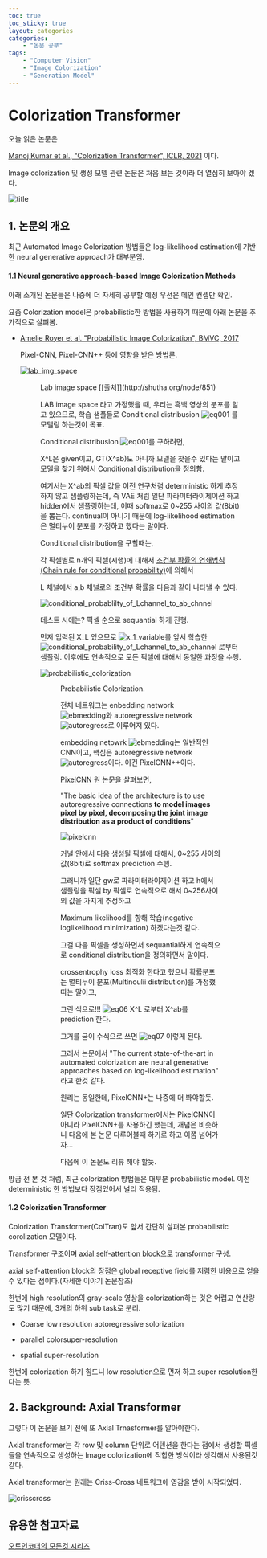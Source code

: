 ```yaml
---
toc: true
toc_sticky: true
layout: categories
categories: 
    - "논문 공부"
tags:
    - "Computer Vision"
    - "Image Colorization"
    - "Generation Model"
---
```


# Colorization Transformer

오늘 읽은 논문은 

[Manoj Kumar et al., "Colorization Transformer", ICLR, 2021](https://arxiv.org/abs/2102.04432) 이다. 

Image colorization 및 생성 모델 관련 논문은 처음 보는 것이라 더 열심히 보아야 겠다. 

![title](/assets/posts/colorization_transformer/paper_title.png)

## 1. 논문의 개요

최근 Automated Image Colorization 방법들은 log-likelihood estimation에 기반한 neural generative approach가 대부분임. 


#### 1.1 Neural generative approach-based Image Colorization Methods

아래 소개된 논문들은 나중에 더 자세히 공부할 예정 우선은 메인 컨셉만 확인.

요즘 Colorization model은 probabilistic한 방법을 사용하기 때문에 아래 논문을 추가적으로 살펴봄. 

- [Amelie Royer et al. "Probabilistic Image Colorization", BMVC, 2017]("https://arxiv.org/pdf/1705.04258.pdf")

   Pixel-CNN, Pixel-CNN++ 등에 영향을 받은 방법론. 

   ![lab_img_space](/assets/posts/colorization_transformer/lab_image_space.png)
   <Figure 2.> Lab image space [[출처]](http://shutha.org/node/851)
   
   LAB image space 라고 가정했을 때, 우리는 흑백 영상의 분포를 알고 있으므로, 학습 샘플들로 Conditional distribusion ![eq001](/assets/posts/colorization_transformer/eq_001.png) 를 모델링 하는것이 목표.

   Conditional distribusion ![eq001](/assets/posts/colorization_transformer/eq_001.png)를 구하려면, 
   
   X^L은 given이고, GT(X^ab)도 아니까 모델을 찾을수 있다는 말이고 모델을 찾기 위해서 Conditional distribution을 정의함.

   여기서는 X^ab의 픽셀 값을 이전 연구처럼 deterministic 하게 추정하지 않고 샘플링하는데, 즉 VAE 처럼 일단 파라미터라이제이션 하고 hidden에서 샘플링하는데, 이때 softmax로 0~255 사이의 값(8bit)을 뽑는다. continual이 아니기 때문에 log-likelihood estimation은 멀티누이 분포를 가정하고 했다는 말이다.    
   
   Conditional distribution을 구할때는, 

   각 픽셀별로 n개의 픽셀(시행)에 대해서 [조건부 확률의 연쇄법칙(Chain rule for conditional probability)](https://blog.naver.com/PostView.naver?blogId=mykepzzang&logNo=220834907530&parentCategoryNo=&categoryNo=38&viewDate=&isShowPopularPosts=false&from=postView)에 의해서

   L 채널에서 a,b 채널로의 조건부 확률을 다음과 같이 나타낼 수 있다. 

   ![conditional_probablilty_of_Lchannel_to_ab_chnnel](/assets/posts/colorization_transformer/eq_002.png)

   테스트 시에는? 픽셀 순으로 sequantial 하게 진행.

   먼저 입력된 X_L 있으므로 ![x_1_variable](/assets/posts/colorization_transformer/eq_003.png)를 앞서 학습한 ![conditional_probability_of_Lchannel_to_ab_channel](/assets/posts/colorization_transformer/eq_004.png) 로부터 샘플링. 이후에도 연속적으로 모든 픽셀에 대해서 동일한 과정을 수행. 

   
   ![probabilistic_colorization](/assets/posts/colorization_transformer/probabilistic_colorization.png)
   <Figure 3.> Probabilistic Colorization.

   전체 네트워크는 enbedding network ![ebmedding](/assets/posts/colorization_transformer/gw.png)와 autoregressive network ![autoregress](/assets/posts/colorization_transformer/f_theta.png)로 이루어져 있다. 

   embedding netowrk ![ebmedding](/assets/posts/colorization_transformer/gw.png)는 일반적인 CNN이고, 핵심은 autoregressive network ![autoregress](/assets/posts/colorization_transformer/f_theta.png)이다. 이건 PixelCNN++이다. 

   [PixelCNN](https://arxiv.org/pdf/1606.05328.pdf) 원 논문을 살펴보면, 

   "The basic idea of the architecture is to use autoregressive connections **to model images pixel by pixel, decomposing the joint image distribution as a product of conditions**" 

   ![pixelcnn](/assets/posts/colorization_transformer/pixelcnn.png)

   커널 안에서 다음 생성될 픽셀에 대해서, 0~255 사이의 값(8bit)로 softmax prediction 수행.

   그러니까 일단 gw로 파라미터라이제이션 하고 h에서 샘플링을 픽셀 by 픽셀로 연속적으로 해서 0~256사이의 값을 가지게 추정하고

   Maximum likelihood를 향해 학습(negative loglikelihood minimization) 하겠다는것 같다. 

   그걸 다음 픽셀을 생성하면서 sequantial하게 연속적으로 conditional distribution을 정의하면서 말이다. 

   crossentrophy loss 최적화 한다고 했으니 확률분포는 멀티누이 분포(Multinoulii distribution)를 가정했따는 말이고, 

   그런 식으로!!! ![eq06](/assets/posts/colorization_transformer/eq_006.png) X^L 로부터 X^ab를 prediction 한다. 

   그거를 굳이 수식으로 쓰면 ![eq07](/assets/posts/colorization_transformer/eq_007.png) 이렇게 된다.

   그래서 논문에서 "The current state-of-the-art in automated colorization are neural generative approaches based on
log-likelihood estimation" 라고 한것 같다. 
   
   원리는 동일한데, PixelCNN+는 나중에 더 봐야할듯. 

   일단 Colorization transformer에서는 PixelCNN이 아니라 PixelCNN+를 사용하긴 했는데, 개념은 비슷하니 다음에 본 논문 다루어볼때 하기로 하고 이쯤 넘어가자... 

   다음에 이 논문도 리뷰 해야 할듯. 


방금 전 본 것 처럼, 최근 colorization 방법들은 대부분 probabilistic model. 이전 deterministic 한 방법보다 장점있어서 널리 적용됨.

#### 1.2 Colorization Transformer 

Colorization Transformer(ColTran)도 앞서 간단히 살펴본 probabilistic corolization 모델이다.

Transformer 구조이며 [axial self-attention block](https://arxiv.org/abs/1912.12180)으로 transformer 구성. 

axial self-attention block의 장점은 global receptive field를 저렴한 비용으로 얻을 수 있다는 점이다.(자세한 이야기 논문참조)

한번에 high resolution의 gray-scale 영상을 colorization하는 것은 어렵고 연산량도 많기 때문에, 3개의 하위 sub task로 분리. 

- Coarse low resolution aotoregressive solorization

- parallel colorsuper-resolution

- spatial super-resolution 

한번에 colorization 하기 힘드니 low resolution으로 먼저 하고 super resolution한다는 뜻. 

## 2. Background: Axial Transformer 

그렇다 이 논문을 보기 전에 또 Axial Trnasformer를 알아야한다. 

Axial transformer는 각 row 및 column 단위로 어텐션을 한다는 점에서 생성할 픽셀들을 연속적으로 생성하는 Image colorization에 적합한 방식이라 생각해서 사용된것 같다. 

Axial transformer는 원래는 Criss-Cross 네트워크에 영감을 받아 시작되었다.

![crisscross](/assets/post/colorization_transformer/crisscross.png)


## 유용한 참고자료 

[오토인코더의 모든것 시리즈](https://www.youtube.com/watch?v=o_peo6U7IRM)






















